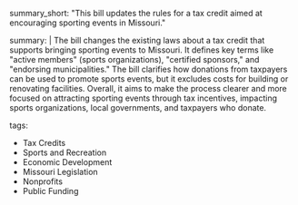 summary_short: "This bill updates the rules for a tax credit aimed at encouraging sporting events in Missouri."

summary: |
  The bill changes the existing laws about a tax credit that supports bringing sporting events to Missouri. It defines key terms like "active members" (sports organizations), "certified sponsors," and "endorsing municipalities." The bill clarifies how donations from taxpayers can be used to promote sports events, but it excludes costs for building or renovating facilities. Overall, it aims to make the process clearer and more focused on attracting sporting events through tax incentives, impacting sports organizations, local governments, and taxpayers who donate.

tags:
  - Tax Credits
  - Sports and Recreation
  - Economic Development
  - Missouri Legislation
  - Nonprofits
  - Public Funding
